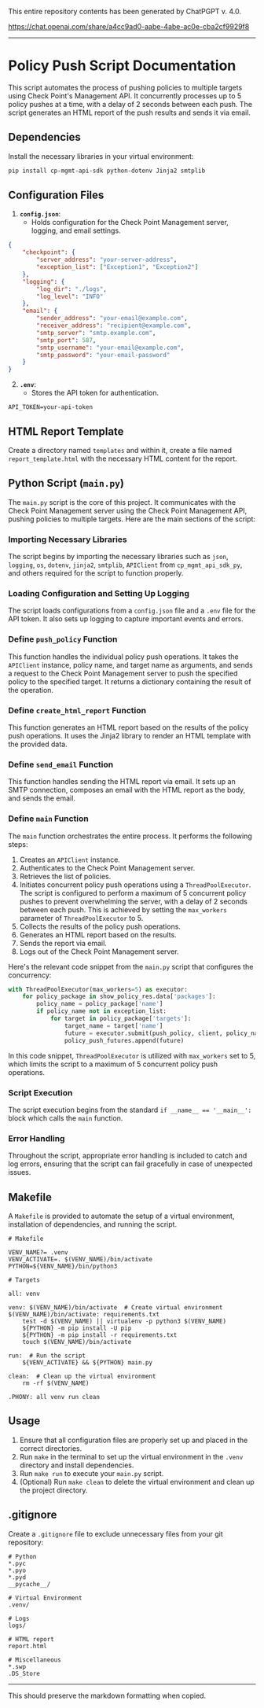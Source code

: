 This entire repository contents has been generated by ChatPGPT v. 4.0.

https://chat.openai.com/share/a4cc9ad0-aabe-4abe-ac0e-cba2cf9929f8

---

# Policy Push Script Documentation

This script automates the process of pushing policies to multiple targets using Check Point's Management API. It concurrently processes up to 5 policy pushes at a time, with a delay of 2 seconds between each push. The script generates an HTML report of the push results and sends it via email.

## Dependencies

Install the necessary libraries in your virtual environment:

```bash
pip install cp-mgmt-api-sdk python-dotenv Jinja2 smtplib
```

## Configuration Files

1. **`config.json`**:
   - Holds configuration for the Check Point Management server, logging, and email settings.

```json
{
    "checkpoint": {
        "server_address": "your-server-address",
        "exception_list": ["Exception1", "Exception2"]
    },
    "logging": {
        "log_dir": "./logs",
        "log_level": "INFO"
    },
    "email": {
        "sender_address": "your-email@example.com",
        "receiver_address": "recipient@example.com",
        "smtp_server": "smtp.example.com",
        "smtp_port": 587,
        "smtp_username": "your-email@example.com",
        "smtp_password": "your-email-password"
    }
}
```

2. **`.env`**:
   - Stores the API token for authentication.

```plaintext
API_TOKEN=your-api-token
```

## HTML Report Template

Create a directory named `templates` and within it, create a file named `report_template.html` with the necessary HTML content for the report.

## Python Script (`main.py`)

The `main.py` script is the core of this project. It communicates with the Check Point Management server using the Check Point Management API, pushing policies to multiple targets. Here are the main sections of the script:

### Importing Necessary Libraries

The script begins by importing the necessary libraries such as `json`, `logging`, `os`, `dotenv`, `jinja2`, `smtplib`, `APIClient` from `cp_mgmt_api_sdk_py`, and others required for the script to function properly.

### Loading Configuration and Setting Up Logging

The script loads configurations from a `config.json` file and a `.env` file for the API token. It also sets up logging to capture important events and errors.

### Define `push_policy` Function

This function handles the individual policy push operations. It takes the `APIClient` instance, policy name, and target name as arguments, and sends a request to the Check Point Management server to push the specified policy to the specified target. It returns a dictionary containing the result of the operation.

### Define `create_html_report` Function

This function generates an HTML report based on the results of the policy push operations. It uses the Jinja2 library to render an HTML template with the provided data.

### Define `send_email` Function

This function handles sending the HTML report via email. It sets up an SMTP connection, composes an email with the HTML report as the body, and sends the email.

### Define `main` Function

The `main` function orchestrates the entire process. It performs the following steps:

1. Creates an `APIClient` instance.
2. Authenticates to the Check Point Management server.
3. Retrieves the list of policies.
4. Initiates concurrent policy push operations using a `ThreadPoolExecutor`. The script is configured to perform a maximum of 5 concurrent policy pushes to prevent overwhelming the server, with a delay of 2 seconds between each push. This is achieved by setting the `max_workers` parameter of `ThreadPoolExecutor` to 5.
5. Collects the results of the policy push operations.
6. Generates an HTML report based on the results.
7. Sends the report via email.
8. Logs out of the Check Point Management server.

Here's the relevant code snippet from the `main.py` script that configures the concurrency:

```python
with ThreadPoolExecutor(max_workers=5) as executor:
    for policy_package in show_policy_res.data['packages']:
        policy_name = policy_package['name']
        if policy_name not in exception_list:
            for target in policy_package['targets']:
                target_name = target['name']
                future = executor.submit(push_policy, client, policy_name, target_name)
                policy_push_futures.append(future)
```

In this code snippet, `ThreadPoolExecutor` is utilized with `max_workers` set to 5, which limits the script to a maximum of 5 concurrent policy push operations.

### Script Execution

The script execution begins from the standard `if __name__ == '__main__':` block which calls the `main` function.

### Error Handling

Throughout the script, appropriate error handling is included to catch and log errors, ensuring that the script can fail gracefully in case of unexpected issues.

## Makefile

A `Makefile` is provided to automate the setup of a virtual environment, installation of dependencies, and running the script.

```make
# Makefile

VENV_NAME?= .venv
VENV_ACTIVATE=. $(VENV_NAME)/bin/activate
PYTHON=${VENV_NAME}/bin/python3

# Targets

all: venv

venv: $(VENV_NAME)/bin/activate  # Create virtual environment
$(VENV_NAME)/bin/activate: requirements.txt
	test -d $(VENV_NAME) || virtualenv -p python3 $(VENV_NAME)
	${PYTHON} -m pip install -U pip
	${PYTHON} -m pip install -r requirements.txt
	touch $(VENV_NAME)/bin/activate

run:  # Run the script
	${VENV_ACTIVATE} && ${PYTHON} main.py

clean:  # Clean up the virtual environment
	rm -rf $(VENV_NAME)

.PHONY: all venv run clean
```

## Usage

1. Ensure that all configuration files are properly set up and placed in the correct directories.
2. Run `make` in the terminal to set up the virtual environment in the `.venv` directory and install dependencies.
3. Run `make run` to execute your `main.py` script.
4. (Optional) Run `make clean` to delete the virtual environment and clean up the project directory.

## .gitignore

Create a `.gitignore` file to exclude unnecessary files from your git repository:

```gitignore
# Python
*.pyc
*.pyo
*.pyd
__pycache__/

# Virtual Environment
.venv/

# Logs
logs/

# HTML report
report.html

# Miscellaneous
*.swp
.DS_Store
```

--- 

This should preserve the markdown formatting when copied.